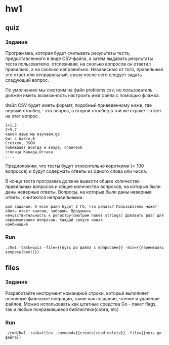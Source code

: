 # hw1

## quiz

### Задание

Программка, которая будет считывать результаты теста, предоставленного в виде CSV-файла, а затем выдавать результаты
теста пользователю, отслеживая, на сколько вопросов он ответил правильно, а на сколько неправильно. Независимо от того,
правильный это ответ или неправильный, сразу после него следует задать следующий вопрос.

По умолчанию мы смотрим на файл problems.csv, но пользователь должен иметь возможность настроить имя файла с помощью
флажка.

Файл CSV будет иметь формат, подобный приведенному ниже, где первый столбец - это вопрос, а второй столбец в той же
строке - ответ на этот вопрос.

```
1+1,2
2+5,7
какой язык мы изучаем,go
бит в байте,8
Стетхем, JSON
побеждает всегда и везде, спанчбоб
столица Канады,Оттава
....
```

Предположим, что тесты будут относительно короткими (< 100 вопросов) и будут содержать ответы из одного слова или числа.

В конце теста программа должна вывести общее количество правильных вопросов и общее количество вопросов, на которые были
даны неверные ответы. Вопросы, на которые были даны неверные ответы, считаются неправильными.

```
доп задание: А если файл будет 2 Гб, что делать? Пользователь может вбить ответ капсом, забором. Продумать
нечувствительность к регистру(смотрим пакет strings) Добавить флаг для перемешивания вопросов. Каждый запуск новая
комбинация
```

### Run

```
./hw1 -task=quiz -file={{путь до файла с вопросами}} -mix={{перемешать вопросы(bool)}}
```

## files

### Задание

Разработайте инструмент командной строки, который выполняет основные файловые операции, такие как создание, чтение и
удаление файлов. Можно использовать как штатные средства Go - пакет flags, так и любые понравившиеся библиотеки(cobra,
etc)

### Run

```
./cmd/hw1 -task=files -command={{create|read|delete}} -file={{путь до файла}}
```

